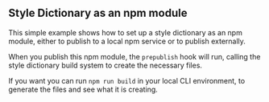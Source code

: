 ## Style Dictionary as an npm module

This simple example shows how to set up a style dictionary as an npm module, either to publish to a local npm service or to publish externally.

When you publish this npm module, the `prepublish` hook will run, calling the style dictionary build system to create the necessary files.

If you want you can run `npm run build` in your local CLI environment, to generate the files and see what it is creating.
